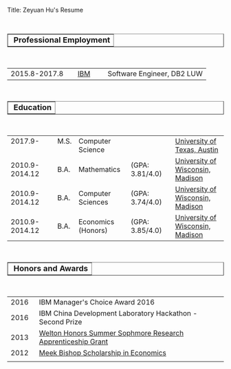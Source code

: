 Title: Zeyuan Hu's Resume


   <BR><TABLE WIDTH="100%" border=1 cellspacing=0 bordercolorlight=black bordercolordark=black ><TR><TD><b><font size="+1">&nbsp;Professional Employment</font></b></TABLE><br>
   
   <TABLE cellpadding=0 >
   <tr>
   <td>2015.8-2017.8&nbsp;&nbsp;&nbsp;&nbsp;
   <td><a href="http://IBM.com">IBM</a>&nbsp;&nbsp;<td>
   <td>Software Engineer, DB2 LUW
   <tr>
   </table>

   <p><BR><TABLE WIDTH="100%" border=1 cellspacing=0 bordercolorlight=black bordercolordark=black ><TR><TD><b><font size="+1">&nbsp;Education</font></b></TABLE><br>
   
   <TABLE cellpadding=0 >
   <tr><td valign=top>2017.9-&nbsp;&nbsp;&nbsp;&nbsp;<td valign=top>M.S.<td>Computer Science<td>&nbsp;&nbsp;<td>
   <a href="http://www.cs.texas.edu">University of Texas, Austin</a> 
   <tr><td>2010.9-2014.12&nbsp;&nbsp;&nbsp;&nbsp;<td>B.A.<td>Mathematics<td>(GPA: 3.81/4.0)&nbsp;&nbsp;<td>
   <a href="http://www.cs.wisc.edu">University of Wisconsin, Madison</a>
   <tr><td>2010.9-2014.12&nbsp;&nbsp;&nbsp;&nbsp;<td>B.A.<td>Computer Sciences&nbsp;<td>(GPA: 3.74/4.0)&nbsp;&nbsp;<td>
   <a href="http://www.cs.wisc.edu">University of Wisconsin, Madison</a>
   <tr><td>2010.9-2014.12&nbsp;&nbsp;&nbsp;&nbsp;<td>B.A.<td>Economics (Honors)&nbsp;<td>(GPA: 3.85/4.0)&nbsp;&nbsp;<td>
   <a href="http://www.cs.wisc.edu">University of Wisconsin, Madison</a>
   </table>
   
   <BR><TABLE WIDTH="100%" border=1 cellspacing=0 bordercolorlight=black bordercolordark=black ><TR><TD><b><font size="+1">&nbsp;Honors and Awards</font></b></TABLE><br>
   
   </TABLE>
   <table>
   <tr><td>
   2016&nbsp;&nbsp;<td>IBM Manager's Choice Award 2016
   <tr><td>
   2016&nbsp;&nbsp;<td>IBM China Development Laboratory Hackathon - Second Prize
   <tr><td>
   2013&nbsp;&nbsp;<td><a href="https://honors.ls.wisc.edu/SiteContent.aspx?prev=1&id=48">Welton Honors Summer Sophmore Research Apprenticeship Grant</a>
   <tr><td>
   2012&nbsp;&nbsp;<td><a href="https://econ.wisc.edu/undergraduate-scholarships.htm">Meek Bishop Scholarship in Economics</a>
   <tr><td>
   </table>
